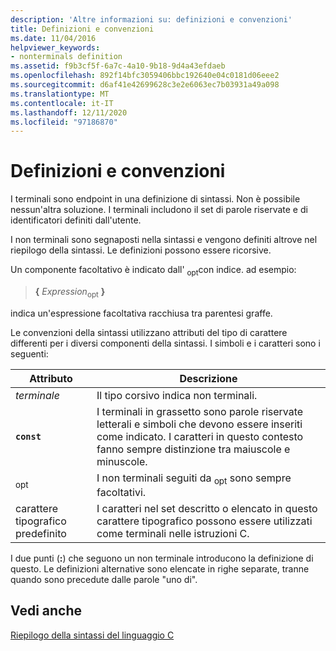 ```yaml
---
description: 'Altre informazioni su: definizioni e convenzioni'
title: Definizioni e convenzioni
ms.date: 11/04/2016
helpviewer_keywords:
- nonterminals definition
ms.assetid: f9b3cf5f-6a7c-4a10-9b18-9d4a43efdaeb
ms.openlocfilehash: 892f14bfc3059406bbc192640e04c0181d06eee2
ms.sourcegitcommit: d6af41e42699628c3e2e6063ec7b03931a49a098
ms.translationtype: MT
ms.contentlocale: it-IT
ms.lasthandoff: 12/11/2020
ms.locfileid: "97186870"
---
```

# <a name="definitions-and-conventions"></a>Definizioni e convenzioni

I terminali sono endpoint in una definizione di sintassi. Non è possibile nessun'altra soluzione. I terminali includono il set di parole riservate e di identificatori definiti dall'utente.

I non terminali sono segnaposti nella sintassi e vengono definiti altrove nel riepilogo della sintassi. Le definizioni possono essere ricorsive.

Un componente facoltativo è indicato dall' <sub>opt</sub>con indice. ad esempio:

> **{** *Expression*<sub>opt</sub> **}**

indica un'espressione facoltativa racchiusa tra parentesi graffe.

Le convenzioni della sintassi utilizzano attributi del tipo di carattere differenti per i diversi componenti della sintassi. I simboli e i caratteri sono i seguenti:

|Attributo|Descrizione|
|---------------|-----------------|
|*terminale*|Il tipo corsivo indica non terminali.|
|**`const`**|I terminali in grassetto sono parole riservate letterali e simboli che devono essere inseriti come indicato. I caratteri in questo contesto fanno sempre distinzione tra maiuscole e minuscole.|
|<sub>opt</sub>|I non terminali seguiti da <sub>opt</sub> sono sempre facoltativi.|
|carattere tipografico predefinito|I caratteri nel set descritto o elencato in questo carattere tipografico possono essere utilizzati come terminali nelle istruzioni C.|

I due punti (**:**) che seguono un non terminale introducono la definizione di questo. Le definizioni alternative sono elencate in righe separate, tranne quando sono precedute dalle parole "uno di".

## <a name="see-also"></a>Vedi anche

[Riepilogo della sintassi del linguaggio C](../c-language/c-language-syntax-summary.md)
